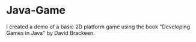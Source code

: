 # Java-Game
I created a demo of a basic 2D platform game using the book "Developing Games in Java" by David Brackeen.
